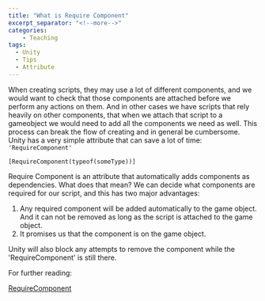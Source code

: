 ```yaml
---
title: "What is Require Component"
excerpt_separator: "<!--more-->"
categories:
    - Teaching
tags:
  - Unity
  - Tips
  - Attribute
---
```


When creating scripts, they may use a lot of different components, and we would want to check that those components are
attached before we perform any actions on them. And in other cases we have scripts that rely heavily on other
components, that when we attach that script to a gameobject we would need to add all the components we need as well.
This process can break the flow of creating and in general be cumbersome.
Unity has a very simple attribute that can save a lot of time:
`'RequireComponent'`

`[RequireComponent(typeof(someType))]`

Require Component is an attribute that automatically adds components as dependencies.
What does that mean? We can decide what components are required for our script, and this has two major advantages:

1. Any required component will be added automatically to the game object. And it can not be removed as long as the
   script is attached to the game object.
2. It promises us that the component is on the game object.

Unity will also block any attempts to remove the component while the 'RequireComponent' is still there.

For further reading:

[RequireComponent](https://docs.unity3d.com/ScriptReference/RequireComponent.html)
